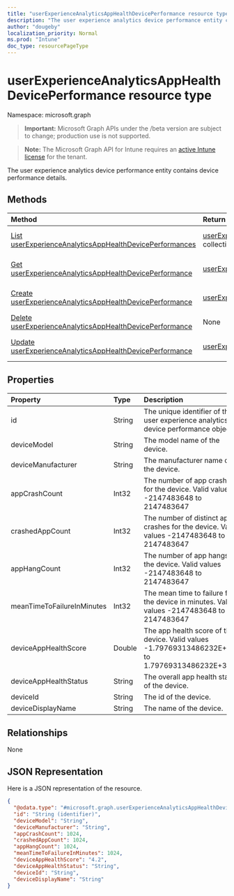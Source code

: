```yaml
---
title: "userExperienceAnalyticsAppHealthDevicePerformance resource type"
description: "The user experience analytics device performance entity contains device performance details."
author: "dougeby"
localization_priority: Normal
ms.prod: "Intune"
doc_type: resourcePageType
---
```


# userExperienceAnalyticsAppHealthDevicePerformance resource type

Namespace: microsoft.graph

> **Important:** Microsoft Graph APIs under the /beta version are subject to change; production use is not supported.

> **Note:** The Microsoft Graph API for Intune requires an [active Intune license](https://go.microsoft.com/fwlink/?linkid=839381) for the tenant.

The user experience analytics device performance entity contains device performance details.

## Methods
|Method|Return Type|Description|
|:---|:---|:---|
|[List userExperienceAnalyticsAppHealthDevicePerformances](../api/intune-devices-userexperienceanalyticsapphealthdeviceperformance-list.md)|[userExperienceAnalyticsAppHealthDevicePerformance](../resources/intune-devices-userexperienceanalyticsapphealthdeviceperformance.md) collection|List properties and relationships of the [userExperienceAnalyticsAppHealthDevicePerformance](../resources/intune-devices-userexperienceanalyticsapphealthdeviceperformance.md) objects.|
|[Get userExperienceAnalyticsAppHealthDevicePerformance](../api/intune-devices-userexperienceanalyticsapphealthdeviceperformance-get.md)|[userExperienceAnalyticsAppHealthDevicePerformance](../resources/intune-devices-userexperienceanalyticsapphealthdeviceperformance.md)|Read properties and relationships of the [userExperienceAnalyticsAppHealthDevicePerformance](../resources/intune-devices-userexperienceanalyticsapphealthdeviceperformance.md) object.|
|[Create userExperienceAnalyticsAppHealthDevicePerformance](../api/intune-devices-userexperienceanalyticsapphealthdeviceperformance-create.md)|[userExperienceAnalyticsAppHealthDevicePerformance](../resources/intune-devices-userexperienceanalyticsapphealthdeviceperformance.md)|Create a new [userExperienceAnalyticsAppHealthDevicePerformance](../resources/intune-devices-userexperienceanalyticsapphealthdeviceperformance.md) object.|
|[Delete userExperienceAnalyticsAppHealthDevicePerformance](../api/intune-devices-userexperienceanalyticsapphealthdeviceperformance-delete.md)|None|Deletes a [userExperienceAnalyticsAppHealthDevicePerformance](../resources/intune-devices-userexperienceanalyticsapphealthdeviceperformance.md).|
|[Update userExperienceAnalyticsAppHealthDevicePerformance](../api/intune-devices-userexperienceanalyticsapphealthdeviceperformance-update.md)|[userExperienceAnalyticsAppHealthDevicePerformance](../resources/intune-devices-userexperienceanalyticsapphealthdeviceperformance.md)|Update the properties of a [userExperienceAnalyticsAppHealthDevicePerformance](../resources/intune-devices-userexperienceanalyticsapphealthdeviceperformance.md) object.|

## Properties
|Property|Type|Description|
|:---|:---|:---|
|id|String|The unique identifier of the user experience analytics device performance object.|
|deviceModel|String|The model name of the device.|
|deviceManufacturer|String|The manufacturer name of the device.|
|appCrashCount|Int32|The number of app crashes for the device. Valid values -2147483648 to 2147483647|
|crashedAppCount|Int32|The number of distinct app crashes for the device. Valid values -2147483648 to 2147483647|
|appHangCount|Int32|The number of app hangs for the device. Valid values -2147483648 to 2147483647|
|meanTimeToFailureInMinutes|Int32|The mean time to failure for the device in minutes. Valid values -2147483648 to 2147483647|
|deviceAppHealthScore|Double|The app health score of the device. Valid values -1.79769313486232E+308 to 1.79769313486232E+308|
|deviceAppHealthStatus|String|The overall app health status of the device.|
|deviceId|String|The id of the device.|
|deviceDisplayName|String|The name of the device.|

## Relationships
None

## JSON Representation
Here is a JSON representation of the resource.
<!-- {
  "blockType": "resource",
  "keyProperty": "id",
  "@odata.type": "microsoft.graph.userExperienceAnalyticsAppHealthDevicePerformance"
}
-->
``` json
{
  "@odata.type": "#microsoft.graph.userExperienceAnalyticsAppHealthDevicePerformance",
  "id": "String (identifier)",
  "deviceModel": "String",
  "deviceManufacturer": "String",
  "appCrashCount": 1024,
  "crashedAppCount": 1024,
  "appHangCount": 1024,
  "meanTimeToFailureInMinutes": 1024,
  "deviceAppHealthScore": "4.2",
  "deviceAppHealthStatus": "String",
  "deviceId": "String",
  "deviceDisplayName": "String"
}
```



